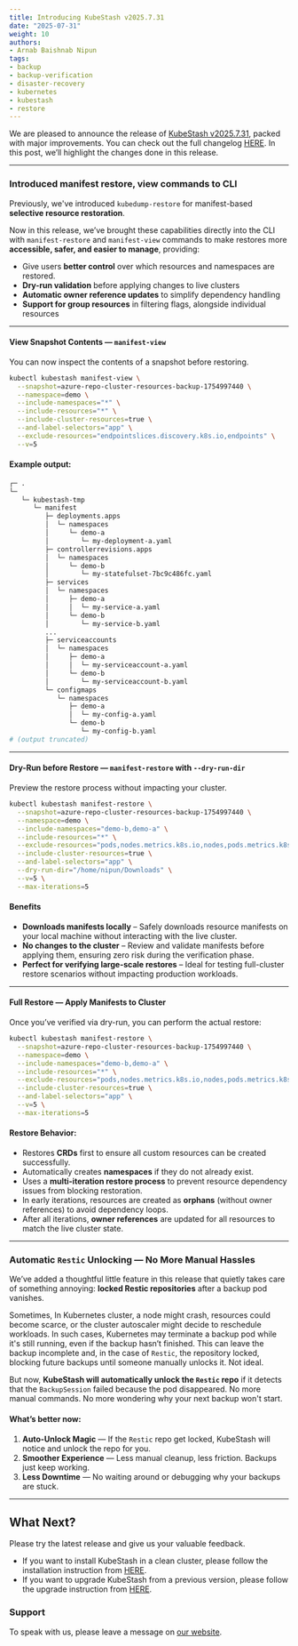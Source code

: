 ```yaml
---
title: Introducing KubeStash v2025.7.31
date: "2025-07-31"
weight: 10
authors:
- Arnab Baishnab Nipun
tags:
- backup
- backup-verification
- disaster-recovery
- kubernetes
- kubestash
- restore
---
```


We are pleased to announce the release of [KubeStash v2025.7.31](https://kubestash.com/docs/v2025.7.31/setup/), packed with major improvements. You can check out the full changelog [HERE](https://github.com/kubestash/CHANGELOG/blob/master/releases/v2025.7.31/README.md). In this post, we’ll highlight the changes done in this release.

---

### Introduced manifest restore, view commands to CLI


Previously, we've introduced `kubedump-restore` for manifest-based **selective resource restoration**.

Now in this release, we’ve brought these capabilities directly into the CLI with `manifest-restore` and `manifest-view` commands to make restores more **accessible, safer, and easier to manage**, providing:

- Give users **better control** over which resources and namespaces are restored.
- **Dry-run validation** before applying changes to live clusters
- **Automatic owner reference updates** to simplify dependency handling
- **Support for group resources** in filtering flags, alongside individual resources

---

#### View Snapshot Contents — `manifest-view`
You can now inspect the contents of a snapshot before restoring.

```bash
kubectl kubestash manifest-view \
  --snapshot=azure-repo-cluster-resources-backup-1754997440 \
  --namespace=demo \
  --include-namespaces="*" \
  --include-resources="*" \
  --include-cluster-resources=true \
  --and-label-selectors="app" \
  --exclude-resources="endpointslices.discovery.k8s.io,endpoints" \
  --v=5
```

#### Example output:
```bash 
┌─ .
└─ 
   └─ kubestash-tmp
      └─ manifest
         ├─ deployments.apps
         │  └─ namespaces
         │     └─ demo-a
         │        └─ my-deployment-a.yaml
         ├─ controllerrevisions.apps
         │  └─ namespaces
         │     └─ demo-b
         │        └─ my-statefulset-7bc9c486fc.yaml
         ├─ services
         │  └─ namespaces
         │     ├─ demo-a
         │     │  └─ my-service-a.yaml
         │     └─ demo-b
         │        └─ my-service-b.yaml
         ...
         ├─ serviceaccounts
         │  └─ namespaces
         │     ├─ demo-a
         │     │  └─ my-serviceaccount-a.yaml
         │     └─ demo-b
         │        └─ my-serviceaccount-b.yaml
         └─ configmaps
            └─ namespaces
               ├─ demo-a
               │  └─ my-config-a.yaml
               └─ demo-b
                  └─ my-config-b.yaml
# (output truncated)
```
---

#### Dry-Run before Restore — `manifest-restore` with `--dry-run-dir`
Preview the restore process without impacting your cluster.

```bash
kubectl kubestash manifest-restore \
  --snapshot=azure-repo-cluster-resources-backup-1754997440 \
  --namespace=demo \
  --include-namespaces="demo-b,demo-a" \
  --include-resources="*" \
  --exclude-resources="pods,nodes.metrics.k8s.io,nodes,pods.metrics.k8s.io,metrics.k8s.io,endpointslices.discovery.k8s.io" \
  --include-cluster-resources=true \
  --and-label-selectors="app" \
  --dry-run-dir="/home/nipun/Downloads" \
  --v=5 \
  --max-iterations=5
```

#### Benefits

- **Downloads manifests locally** – Safely downloads resource manifests on your local machine without interacting with the live cluster.
- **No changes to the cluster** – Review and validate manifests before applying them, ensuring zero risk during the verification phase.
- **Perfect for verifying large-scale restores** – Ideal for testing full-cluster restore scenarios without impacting production workloads.

---

#### Full Restore — Apply Manifests to Cluster
Once you’ve verified via dry-run, you can perform the actual restore:

```bash
kubectl kubestash manifest-restore \
  --snapshot=azure-repo-cluster-resources-backup-1754997440 \
  --namespace=demo \
  --include-namespaces="demo-b,demo-a" \
  --include-resources="*" \
  --exclude-resources="pods,nodes.metrics.k8s.io,nodes,pods.metrics.k8s.io,metrics.k8s.io,endpointslices.discovery.k8s.io" \
  --include-cluster-resources=true \
  --and-label-selectors="app" \
  --v=5 \
  --max-iterations=5
```

#### Restore Behavior:

- Restores **CRDs** first to ensure all custom resources can be created successfully.
- Automatically creates **namespaces** if they do not already exist.
- Uses a **multi-iteration restore process** to prevent resource dependency issues from blocking restoration.
- In early iterations, resources are created as **orphans** (without owner references) to avoid dependency loops.
- After all iterations, **owner references** are updated for all resources to match the live cluster state.

---

### Automatic `Restic` Unlocking — No More Manual Hassles

We’ve added a thoughtful little feature in this release that quietly takes care of something annoying: **locked Restic repositories** after a backup pod vanishes.

Sometimes, In Kubernetes cluster, a node might crash, resources could become scarce, or the cluster autoscaler might decide to reschedule workloads.
In such cases, Kubernetes may terminate a backup pod while it's still running, even if the backup hasn’t finished. This can leave the backup incomplete and, in the case of `Restic`, the repository locked, blocking future backups until someone manually unlocks it. Not ideal.

But now, **KubeStash will automatically unlock the `Restic` repo** if it detects that the `BackupSession` failed because the pod disappeared. No more manual commands. No more wondering why your next backup won't start.

#### What’s better now:

1. **Auto-Unlock Magic** — If the `Restic` repo get locked, KubeStash will notice and unlock the repo for you.
2. **Smoother Experience** — Less manual cleanup, less friction. Backups just keep working.
3. **Less Downtime** — No waiting around or debugging why your backups are stuck.

---

## What Next?
Please try the latest release and give us your valuable feedback.

- If you want to install KubeStash in a clean cluster, please follow the installation instruction from [HERE](https://kubestash.com/docs/v2025.7.31/setup/install/kubestash/).
- If you want to upgrade KubeStash from a previous version, please follow the upgrade instruction from [HERE](https://kubestash.com/docs/v2025.7.31/setup/upgrade/).

### Support

To speak with us, please leave a message on [our website](https://appscode.com/contact/).

